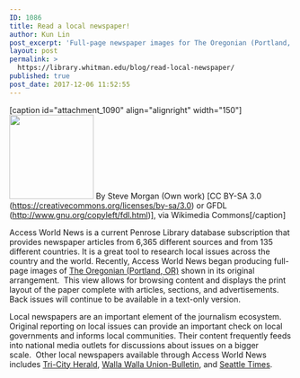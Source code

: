 ```yaml
---
ID: 1086
title: Read a local newspaper!
author: Kun Lin
post_excerpt: 'Full-page newspaper images for The Oregonian (Portland, OR) are now available to Whitman faculty, students, and staff via Access World News.  The full image allows readers to view the paper as it appears in print.  Other local newspapers are also available.'
layout: post
permalink: >
  https://library.whitman.edu/blog/read-local-newspaper/
published: true
post_date: 2017-12-06 11:52:55
---
```

[caption id="attachment_1090" align="alignright" width="150"]<img class="wp-image-1090 size-thumbnail" src="https://library.whitman.edu/blog/wp-content/uploads/sites/4/2017/12/Old_vending_machine_for_The_Oregonian_broadsheet_format-150x150.jpg" alt="" width="150" height="150" /> By Steve Morgan (Own work) [CC BY-SA 3.0 (https://creativecommons.org/licenses/by-sa/3.0) or GFDL (http://www.gnu.org/copyleft/fdl.html)], via Wikimedia Commons[/caption]&nbsp;

<p>Access World News is a current Penrose Library database subscription that provides newspaper articles from 6,365 different sources and from 135 different countries. It is a great tool to research local issues across the country and the world. Recently, Access World News began producing full-page images of <a href="https://www.ezproxy.whitman.edu/login?url=http://infoweb.newsbank.com/resources/search/nb?p=WORLDNEWS&amp;t=favorite%3AORGISWHA%21Oregonian%2BCollection%2Bwith%2BHistorical%2BArchives%2Fpubname%3AOPOP-EEDT%21Oregonian%252C%2BThe%2B%2528Portland%252C%2BOR%2529">The Oregonian (Portland, OR)</a> shown in its original arrangement.  This view allows for browsing content and displays the print layout of the paper complete with articles, sections, and advertisements.  Back issues will continue to be available in a text-only version.</p>
<p>Local newspapers are an important element of the journalism ecosystem. Original reporting on local issues can provide an important check on local governments and informs local communities. Their content frequently feeds into national media outlets for discussions about issues on a bigger scale.  Other local newspapers available through Access World News includes <a href="https://www.ezproxy.whitman.edu/login?url=http://infoweb.newsbank.com/resources/search/nb?p=WORLDNEWS&amp;t=state%3AWA%21USA%2B-%2BWashington%2Fpubname%3ATCHB%21Tri-City%2BHerald%2B%2528Kennewick%252C%2BWA%2529">Tri-City Herald</a>, <a href="https://www.ezproxy.whitman.edu/login?url=http://infoweb.newsbank.com/resources/search/nb?p=WORLDNEWS&amp;t=state%3AWA%21USA%2B-%2BWashington%2Fpubname%3AZMHI%21Walla%2BWalla%2BUnion-Bulletin%2B%2528WA%2529">Walla Walla Union-Bulletin</a>, and <a href="https://www.ezproxy.whitman.edu/login?url=http://infoweb.newsbank.com/resources/search/nb?p=WORLDNEWS&amp;t=state%3AWA%21USA%2B-%2BWashington%2Fpubname%3ASTIW%21Seattle%2BTimes%252C%2BThe%2B%2528WA%2529">Seattle Times</a>.</p>